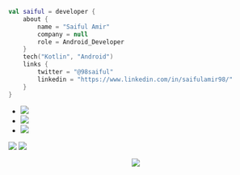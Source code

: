 ```kotlin
val saiful = developer {
    about {
        name = "Saiful Amir"
        company = null
        role = Android_Developer
    }
    tech("Kotlin", "Android")
    links {
        twitter = "@98saiful"
        linkedin = "https://www.linkedin.com/in/saifulamir98/"
    }
}
```

- <a href="https://www.instagram.com/saiful.amr/"><img src="https://img.shields.io/badge/instagram%20@saiful.amr-DD2476?style=for-the-badge&logo=instagram&logoColor=white"/></a>
- <a href=""><img src="https://img.shields.io/badge/facebook%20@saifulamir-344E86?style=for-the-badge&logo=facebook&logoColor=white"/></a>
- <a href=""><img src="https://img.shields.io/badge/twitter%20@saifulamir-0D95E8?style=for-the-badge&logo=twitter&logoColor=white"/></a>

<img src="https://github-readme-stats.vercel.app/api?username=98saiful&show_icons=true&theme=radical&title_color=8E2DE2&text_color=fff&icon_color=8E2DE2&bg_color=151515">


<img src="https://github-readme-stats.vercel.app/api/top-langs/?username=98saiful&layout=compact&show_icons=true&title_color=8E2DE2&icon_color=79ff97&text_color=9f9f9f&bg_color=151515"/>


<p align="center">
<img src="https://visitor-badge.laobi.icu/badge?page_id=98saiful" id="counter">
</p>
